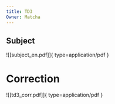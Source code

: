 ```yaml
---
title: TD3
Owner: Matcha
---
```

## Subject
![[subject_en.pdf]]{ type=application/pdf }

# Correction
![[td3_corr.pdf]]{ type=application/pdf }


